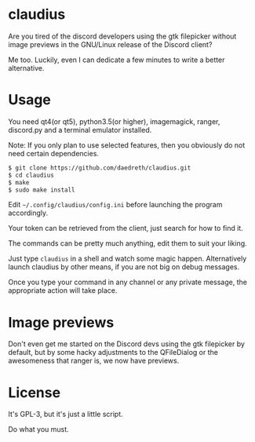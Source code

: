 # claudius
Are you tired of the discord developers using the gtk filepicker without image previews in the GNU/Linux release of the Discord client?

Me too. Luckily, even I can dedicate a few minutes to write a better alternative.

# Usage

You need qt4(or qt5), python3.5(or higher), imagemagick, ranger, discord.py and a terminal emulator installed.

Note: If you only plan to use selected features, then you obviously do not need certain dependencies.

  ~~~ sh
  $ git clone https://github.com/daedreth/claudius.git
  $ cd claudius
  $ make
  $ sudo make install
  ~~~

Edit `~/.config/claudius/config.ini` before launching the program accordingly.

Your token can be retrieved from the client, just search for how to find it.

The commands can be pretty much anything, edit them to suit your liking.

Just type `claudius` in a shell and watch some magic happen. Alternatively launch claudius by other means, if you are not big on debug messages.

Once you type your command in any channel or any private message, the appropriate action will take place.

# Image previews

Don't even get me started on the Discord devs using the gtk filepicker by default, but by some hacky adjustments to the QFileDialog or the awesomeness that ranger is, we now have previews.

# License
It's GPL-3, but it's just a little script.

Do what you must.
